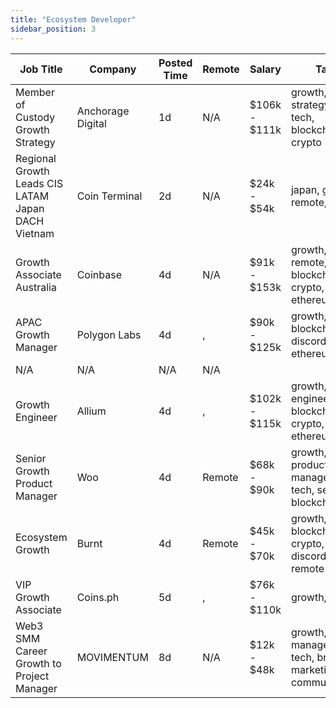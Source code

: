 ```yaml
---
title: "Ecosystem Developer"
sidebar_position: 3
---
```


| Job Title | Company | Posted Time | Remote | Salary | Tags | Apply Link |
|-----------|---------|-------------|--------|--------|------|------------|
| Member of Custody Growth Strategy | Anchorage Digital | 1d | N/A | $106k - $111k | growth, strategy, non tech, blockchain, crypto | [Apply](https://web3.career/member-of-custody-growth-strategy-anchorage/99484) |
| Regional Growth Leads CIS LATAM Japan DACH Vietnam | Coin Terminal | 2d | N/A | $24k - $54k | japan, growth, remote, crypto | [Apply](https://web3.career/regional-growth-leads-cis-latam-japan-dach-vietnam-coin-terminal/99448) |
| Growth Associate Australia | Coinbase | 4d | N/A | $91k - $153k | growth, remote, blockchain, crypto, ethereum | [Apply](https://web3.career/growth-associate-australia-coinbase/99332) |
| APAC Growth Manager | Polygon Labs | 4d | , | $90k - $125k | growth, blockchain, discord, ethereum | [Apply](https://web3.career/apac-growth-manager-polygonlabs/99270) |
| N/A | N/A | N/A | N/A |  |  | [Apply](https://web3.career/metana) |
| Growth Engineer | Allium | 4d | , | $102k - $115k | growth, engineer, blockchain, crypto, ethereum | [Apply](https://web3.career/growth-engineer-allium/99239) |
| Senior Growth Product Manager | Woo | 4d | Remote | $68k - $90k | growth, product manager, non tech, senior, blockchain | [Apply](https://web3.career/senior-growth-product-manager-woo/95664) |
| Ecosystem Growth | Burnt | 4d | Remote | $45k - $70k | growth, blockchain, crypto, discord, remote | [Apply](https://web3.career/ecosystem-growth-burnt/99194) |
| VIP Growth Associate | Coins.ph | 5d | , | $76k - $110k | growth, crypto | [Apply](https://web3.career/vip-growth-associate-coins/99184) |
| Web3 SMM Career Growth to Project Manager | MOVIMENTUM | 8d | N/A | $12k - $48k | growth, project manager, non tech, brand marketing, communication | [Apply](https://web3.career/web3-smm-career-growth-to-project-manager-movimentum/96142) |
